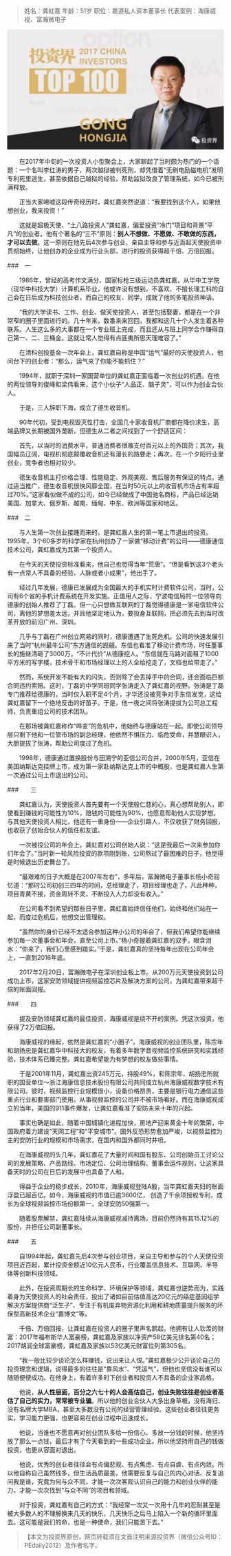 > 姓名：龚虹嘉
> 年龄：51岁
> 职位：嘉道私人资本董事长
> 代表案例：海康威视、富瀚微电子

![](./_image/2019-04-26-00-07-12.png)

　　在2017年中旬的一次投资人小型聚会上，大家聊起了当时颇为热门的一个话题：一个名叫李红涛的男子，两次越狱被判死刑，却凭借着“无刷电励磁电机”发明专利死里逃生，甚至依据自己越狱的经验，帮助监狱改良了管理系统，如今已被刑满释放。

　　正当大家唏嘘这段传奇经历时，龚虹嘉突然说道：“我要找到这个人，如果他想创业，我来投资！”

　　这就是超极天使、“土八路投资人”龚虹嘉，偏爱投资“冷门”项目和背景“平凡”的创业者。他有个著名的“三不”原则：**别人不想做、不愿做、不敢做的东西，才可以去做**。这一原则在他先后4次参与创业、亲自主导和参与近百起天使投资中贯彻始终，让他创办的企业成为行业头部，进行的投资获得超千倍、万倍回报。

###　一

　　1986年，曾经的高考作文满分、国家标枪三级运动员龚虹嘉，从华中工学院（现华中科技大学）计算机系毕业，他或许没有想到，不喜欢、不擅长理工科的自己会在日后成为科技创业者，而自己的校友、同学，成就了他的多笔投资神话。

　　“我的大学读书、工作、创业、做天使投资人，甚至包括娶妻，都是在一个非常窄的圈子里面进行的。几十年来，数番来来回回，我都和这几十个人发生着各种联系。人生这么多的大事都在一个专业班上完成，而且还从与班上同学合作赚得自己第一、二、三桶金。这就让常人觉得有点匪夷所思天理难容了。”

　　在清科创投基金一次年会上，龚虹嘉自称是中国“运气”最好的天使投资人，他问台下的创业者：“那么，运气来了你能不能抓住？”

　　1994年，就职于深圳一家国营单位的龚虹嘉正面临着一次创业的机遇。在他的两位领导刘俊峰和梁伟看来，这个小伙子“人品正、脑子灵”，可以作为创业合伙人。

　　于是，三人辞职下海，成立了德生收音机。

　　90年代初，受到电视毁灭性打击，全国几十家收音机厂商都在降价求生，高端品牌又长期被国外垄断，但德生从二者之间找到了一个舒适区间：

　　首先，以当时的消费水平，普通消费者很难支付百元以上的外国货；其次，我国幅员辽阔，电视机彻底颠覆收音机还有漫长的路要走；再次，在一个夕阳行业里创业，竞争者也相对较少。

　　德生收音机主打价格合理、性能稳定、外观美观、售后服务有保证的特点。通过适当推广，德生收音机很快风靡全国，在当时50元以上的收音机市场占有率超过70%。”这家看似做不成的公司，如今已经做成了中国驰名商标，产品已经远销美国、加拿大、俄罗斯、越南、缅甸、中东、欧洲等国家和地区。

###　二

　　与人生第一次创业接踵而来的，是龚虹嘉人生的第一笔上市退出的投资。1995年，3个60多岁的科学家在杭州创办了一家做“移动计费”的公司——德康通信技术公司，龚虹嘉成为其第一个投资人。

　　在今天的天使投资标准看来，他自己也觉得当年“荒唐”。“但是看到这3个老头有一点常人不具备的经验、人脉或者小成果”，他出手了。

　　经过几年发展，德康已发展成为全国最大的手机实时计费软件公司，当时，公司有6个省的手机计费系统在开发实施。正值用人之际，宁波电信局的一位领导向德康的创始人推荐了丁磊。但一心只想做互联网的丁磊觉得德康是一家电信软件公司，离他的梦想差太远，并且他坚定地认为，要投身互联网，把必须先去到当时改革开放的前沿广州、深圳。

　　几乎与丁磊在广州创立网易的同时，德康遭遇了生死危机。公司的快速发展引来了当时“杭州最牛公司”东方通信的觊觎。东信也看准了移动计费市场，时任董事长的施继清砸了3000万，“不计代价”从德康挖人。“东信就在马路对面租了1000平方米的写字楼，技术骨干和市场经理以上的人全给挖走了，文档也给带走了。”

　　然而，系统开发不能有大的闪失，否则除了会丢掉手中的合同，还会面临巨额合同违约索赔。这时，丁磊的中学同班同学张涛走入了龚虹嘉的视野。张涛是丁磊专门推荐给德康的，当时仅入职不足4个月，才华还没被竞争对手东信发觉，这给龚虹嘉留下一个绝地反击的好苗子。于是，他一夜之间将张涛提拔为公司总工程师，负责重组公司的技术团队。

　　在那场被龚虹嘉称作“哗变”的危机中，他始终与德康站在一起。即使公司领导层只剩下他和一位管市场的副总经理，他依然不惧压力、临危受命，并慧眼识人，大胆提拔了张涛，帮助公司度过了危机。

　　1998年，德康通过置换股份与田溯宁的亚信公司合并，2000年5月，亚信在美国纳斯达克挂牌上市，成为第一家赴纳斯达克上市的中概股，也是龚虹嘉人生第一次通过公司上市退出的公司。

###　　三

　　龚虹嘉认为，天使投资人首先要有一个天使般仁慈的心，真心想帮助别人，即使看到赚钱的可能性为10%，赔钱的可能性为90%，也愿意帮助他人实现梦想。与其他天使投资人相比，他还有一重身份——企业引路人，不仅收获了财务回报，也收获了创始合伙人的信任和友谊。

　　一次被投公司的年会上，龚虹嘉对公司创始人说：“这是我最后一次来参加你们年会了。”当时新一轮风险投资的款项刚到账，公司熬过了最困难的日子，他觉得是时候退出历史舞台了。

　　“最艰难的日子大概是在2007年左右”，多年后，富瀚微电子董事长杨小奇回忆道：“那时公司初创三四年的时间，总经理走了，项目经理也走了，凡此种种，项目青黄不接，资金周转不灵，不断投入人力却没有收入。”

　　在公司看不到希望的那些日子里，龚虹嘉始终信任他们，始终和他们站在一起，而度过危机后，他想交出管理权。

　　“虽然你的身价已经不太适合参加这种小公司的年会了，但我们希望你能继续参加每一次董事会和年会，直至公司上市。”杨小奇握着龚虹嘉的双手，眼含泪水：“你来了，我们心里感到踏实。”于是，龚虹嘉真的坚持每年出现在公司年会上，一直到2016年底。

　　2017年2月20日，富瀚微电子在深圳创业板上市。从200万元天使投资到公司成功上市，这家安防领域提供视频监控芯片及解决方案的公司，为龚虹嘉带来超千倍的账面回报。

###　　四

　　提及安防领域龚虹嘉的最佳投资，海康威视是绕不开的案例。凭这次投资，他获得了2万倍回报。

　　海康威视的缘起，依然是龚虹嘉的“小圈子”。海康威视的创业团队里，陈宗年和胡扬忠是龚虹嘉华中科技大的校友，有着多年数字音视频监控系统研究和实践经验，技术体系已臻完整。龚虹嘉希望能为有梦想的校友做些事情。

　　于是2001年11月，龚虹嘉出资245万元，持股49%，和陈宗年、胡扬忠所就职的国营单位～浙江海康信息技术股份有限公司共同成立杭州海康威视数字技术有限公司。彼时，视频监控行业规模很小，设备价格昂贵，主要是银行电力通信这些重点行业和要害部门使用。从事视频监控的公司并不被市场看好。而在海康威视成立的当年，美国的911事件爆发，让龚虹嘉看准了安防未来十年的兴起。

　　事实也确是如此，随着中国城镇化进程加快，房地产迎来黄金十年的繁荣，中国政府着力建设“天网工程”和“平安城市”。国外反恐形势愈加严峻，以视频监控为主的安防行业的规模和市场需求，在国内和国外都同时井喷。

　　在海康威视的头几年，龚虹嘉花了大量时间和国有股东、公司创始员工讨论公司的发展策略、产品路线、市场定位、公司治理结构、董事会运作规则，让这家具备天时的公司在日后的发展中也具备了人和。

　　得益于企业的稳步成长，2010年，海康威视登陆A股，当年龚虹嘉夫妇的账面浮盈已超百亿。如今，海康威视的市值已逾3600亿， 创造了千余项授权专利，成长为全球视频监控市场份额第一，全球安防50强第一。

　　随着股票解禁，龚虹嘉陆续从海康威视减持离场，目前仍然持有其15.12%的股份，并担任公司副董事长。

###　　五

　　自1994年起，龚虹嘉先后4次参与创业项目，亲自主导和参与的个人天使投资项目近百起，累计投资金额近10亿元人民币，行业覆盖信息技术、互联网、半导体等创新科技领域。

　　此外，在投资周期长的生命科学、环境保护等领域，龚虹嘉也逆势而为，实践着身为天使投资人的社会责任，投出了诸如目前估值高达20亿元的癌症基因组学解决方案提供商“泛生子”、专注于有机废弃物资源化利用和耕地质量提升服务的环保型高新技术企业“嘉博文”等。

　　千倍、万倍回报，让龚虹嘉在投资人的圈子里声名鹊起。他拥有让人钦羡的财富：2017年福布斯华人富豪榜，龚虹嘉及家族以净资产58亿美元排名第40名；2017胡润全球富豪榜，龚虹嘉及家族以53亿美元财富位列第305名。

　　“我一般比较少谈论怎么样赚钱，说出来让人恨。”龚虹嘉极少公开谈论自己的投资理念和逻辑，说得最多的往往是“靠风水”、“凭运气”，但他也坚信没有谁可以随随便便成功。在他身上，有着许多时下创业者和投资人不具备的企业家品格。

　　他说，**从人性层面，百分之六七十的人会高估自己，创业失败往往是创业者高估了自己的实力，常常被专业骗**。所以他的创业合伙人大多出身草根，没有海归、没有名牌大学MBA，甚至大多数没有公司的经营管理经验。这些创业者往往更务实，学习能力更强，也更容易在创业过程中迅速成长。

　　他说，当谁也不愿意再对创业团队多给一份信心、多放一分钱的时候，他坚持放了那么一点钱，最后才有了今天看到的一些成功企业。所以他坚持用自己的钱做投资，也更从容面对退出。

　　他说，优秀的创业者往往会有点偏悲观、有点焦虑、有点自虐、有点内敛。所以他自称自己虽然钱多，但生活品质最差。他需要反复与自己的内心对话、反复追问我是谁，究竟为何与众不同，才能一次次客观认识自己的能力和创业伙伴的能力，才能一次次找到“与众不同”的项目和领域。

　　对于投资，龚虹嘉有自己的方式：“我经常一次又一次用十几年的忍耐甚至是被大多数人的不理解换来几天的快乐，几天快乐之后马上陷入一个新的循环里面去。这可能是我们的命，也是一种使命，我们只能苦下去。”

>【本文为投资界原创，网页转载须在文首注明来源投资界（微信公众号ID：PEdaily2012）及作者名字。